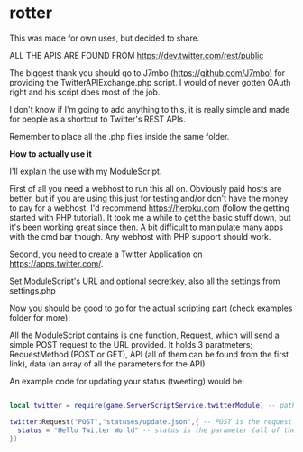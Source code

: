 # rotter

This was made for own uses, but decided to share.

ALL THE APIS ARE FOUND FROM https://dev.twitter.com/rest/public 

The biggest thank you should go to J7mbo (https://github.com/J7mbo) for providing the TwitterAPIExchange.php script. I would of never gotten OAuth right and his script does most of the job.

I don't know if I'm going to add anything to this, it is really simple and made for people as a shortcut to Twitter's REST APIs.

Remember to place all the .php files inside the same folder.

**How to actually use it**

I'll explain the use with my ModuleScript.

First of all you need a webhost to run this all on. Obviously paid hosts are better, but if you are using this just for testing and/or don't have the money to pay for a webhost, I'd recommend https://heroku.com (follow the getting started with PHP tutorial). It took me a while to get the basic stuff down, but it's been working great since then. A bit difficult to manipulate many apps with the cmd bar though. Any webhost with PHP support should work.

Second, you need to create a Twitter Application on https://apps.twitter.com/.

Set ModuleScript's URL and optional secretkey, also all the settings from settings.php 

Now you should be good to go for the actual scripting part (check examples folder for more):

All the ModuleScript contains is one function, Request, which will send a simple POST request to the URL provided.
It holds 3 paratmeters; RequestMethod (POST or GET), API (all of them can be found from the first link), data (an array of all the parameters for the API)

An example code for updating your status (tweeting) would be:

```lua

local twitter = require(game.ServerScriptService.twitterModule) -- path to the ModuleScript

twitter:Request("POST","statuses/update.json",{ -- POST is the request method, statuses/update.json is the API
  status = "Hello Twitter World" -- status is the parameter (all of these can also be found from the REST API documentation)
})

```


